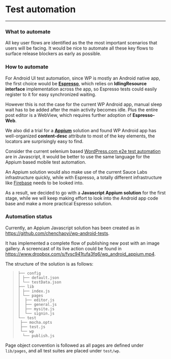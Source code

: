 # Test automation
---
### What to automate
All key user flows are identified as the the most important scenarios that users will be facing. It would be nice to automate all these key flows to surface release blockers as early as possible.

### How to automate

For Android UI test automation, since WP is mostly an Android native app, the first choice would be [**Espresso**](https://developer.android.com/training/testing/ui-testing/espresso-testing.html), which relies on **IdlingResource interface** implementation across the app, so Espresso tests could easily register to it for easy synchronized waiting.

However this is not the case for the current WP Android app, manual sleep wait has to be added after the main activity becomes idle. Plus the entire post editor is a WebView, which requires further adoption of **Espresso-Web**. 

We also did a trial for a [**Appium**](http://appium.io/) solution and found WP Android app has well-organized **content-desc** attribute to most of the key elements, the locators are surprisingly easy to find.

Consider the current selenium based [WordPress.com e2e test automation](https://github.com/Automattic/wp-e2e-tests) are in Javascript, it would be better to use the same language for the Appium based mobile test automation.

An Appium solution would also make use of the current Sauce Labs infrastructure quickly, while with Espresso, a totally different infrastructure like [Firebase](https://firebase.google.com/) needs to be looked into.

As a result, we decided to go with a **Javascript Appium solution** for the first stage, while we will keep making effort to look into the Android app code base and make a more practical Espresso solution.


### Automation status

Currently, an Appium Javascript solution has been created as in https://github.com/chenchaoyi/wp-android-tests.

It has implemented a complete flow of publishing new post with an image gallery. A screencast of its live action could be found in https://www.dropbox.com/s/fvsc941tufa3fq6/wp_android_appium.mp4.

The structure of the solution is as follows:

> ```
> ├── config
> │ ├── default.json
> │ └── testData.json
> ├── lib
> │ ├── index.js
> │ └── pages
> │  ├── editor.js
> │  ├── general.js
> │  ├── mysite.js
> │  └── signin.js
> └── test
>  ├── mocha.opts
>  ├── test.js
>  └── wp
>   └── publish.js
> ```

Page object convention is followed as all pages are defined under `lib/pages`, and all test suites are placed under `test/wp`.
